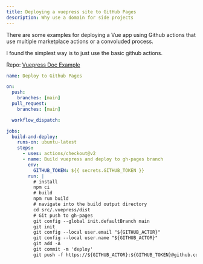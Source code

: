 ```yaml
---
title: Deploying a vuepress site to GitHub Pages
description: Why use a domain for side projects
---
```


There are some examples for deploying a Vue app using Github actions that use multiple marketplace actions or a convoluded process.

I found the simplest way is to just use the basic github actions.

Repo: <a href="https://github.com/jonathangoulding/vuepress-docs-example"> Vuepress Doc
Example</a>

```yaml
name: Deploy to Github Pages

on:
  push:
    branches: [main]
  pull_request:
    branches: [main]

  workflow_dispatch:

jobs:
  build-and-deploy:
    runs-on: ubuntu-latest
    steps:
      - uses: actions/checkout@v2
      - name: Build vuepress and deploy to gh-pages branch
        env:
          GITHUB_TOKEN: ${{ secrets.GITHUB_TOKEN }}
        run: |
          # install
          npm ci
          # build
          npm run build
          # navigate into the build output directory
          cd src/.vuepress/dist
          # Git push to gh-pages
          git config --global init.defaultBranch main
          git init 
          git config --local user.email "${GITHUB_ACTOR}"
          git config --local user.name "${GITHUB_ACTOR}"
          git add -A
          git commit -m 'deploy'
          git push -f https://${GITHUB_ACTOR}:${GITHUB_TOKEN}@github.com/${GITHUB_REPOSITORY}.git main:gh-pages
```

